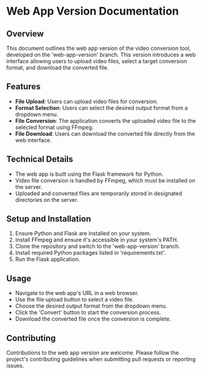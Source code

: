 # Web App Version Documentation

## Overview
This document outlines the web app version of the video conversion tool, developed on the 'web-app-version' branch. This version introduces a web interface allowing users to upload video files, select a target conversion format, and download the converted file.

## Features
- **File Upload**: Users can upload video files for conversion.
- **Format Selection**: Users can select the desired output format from a dropdown menu.
- **File Conversion**: The application converts the uploaded video file to the selected format using FFmpeg.
- **File Download**: Users can download the converted file directly from the web interface.

## Technical Details
- The web app is built using the Flask framework for Python.
- Video file conversion is handled by FFmpeg, which must be installed on the server.
- Uploaded and converted files are temporarily stored in designated directories on the server.

## Setup and Installation
1. Ensure Python and Flask are installed on your system.
2. Install FFmpeg and ensure it's accessible in your system's PATH.
3. Clone the repository and switch to the 'web-app-version' branch.
4. Install required Python packages listed in 'requirements.txt'.
5. Run the Flask application.

## Usage
- Navigate to the web app's URL in a web browser.
- Use the file upload button to select a video file.
- Choose the desired output format from the dropdown menu.
- Click the 'Convert' button to start the conversion process.
- Download the converted file once the conversion is complete.

## Contributing
Contributions to the web app version are welcome. Please follow the project's contributing guidelines when submitting pull requests or reporting issues.